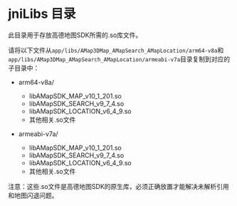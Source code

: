 # jniLibs 目录

此目录用于存放高德地图SDK所需的.so库文件。

请将以下文件从`app/libs/AMap3DMap_AMapSearch_AMapLocation/arm64-v8a`和`app/libs/AMap3DMap_AMapSearch_AMapLocation/armeabi-v7a`目录复制到对应的子目录中：

- arm64-v8a/
  - libAMapSDK_MAP_v10_1_201.so
  - libAMapSDK_SEARCH_v9_7_4.so
  - libAMapSDK_LOCATION_v6_4_9.so
  - 其他相关.so文件

- armeabi-v7a/
  - libAMapSDK_MAP_v10_1_201.so
  - libAMapSDK_SEARCH_v9_7_4.so
  - libAMapSDK_LOCATION_v6_4_9.so
  - 其他相关.so文件

注意：这些.so文件是高德地图SDK的原生库，必须正确放置才能解决未解析引用和地图闪退问题。
